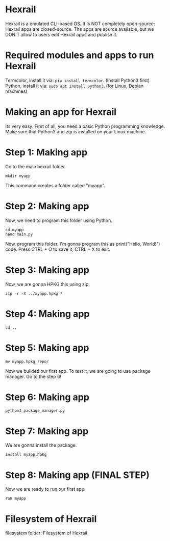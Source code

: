 # Hexrail
Hexrail is a emulated CLI-based OS. It is NOT completely open-source: Hexrail apps are closed-source. The apps are source available, but we DON'T allow to users edit Hexrail apps and publish it.

# Required modules and apps to run Hexrail
Termcolor, install it via: ```pip install termcolor```. (Install Python3 first)
Python, install it via: ```sudo apt install python3```. (for Linux, Debian machines)

# Making an app for Hexrail
Its very easy. First of all, you need a basic Python programming knowledge.
Make sure that Python3 and zip is installed on your Linux machine.

# Step 1: Making app

Go to the main hexrail folder.

```
mkdir myapp
```

This command creates a folder called "myapp".

# Step 2: Making app

Now, we need to program this folder using Python.

```
cd myapp
nano main.py
```
Now, program this folder. I'm gonna program this as print("Hello, World!") code. Press CTRL + O to save it, CTRL + X to exit.

# Step 3: Making app

Now, we are gonna HPKG this using zip.

```
zip -r -X ../myapp.hpkg *
```

# Step 4: Making app

```
cd ..
```

# Step 5: Making app

```
mv myapp.hpkg repo/
```

Now we builded our first app. To test it, we are going to use package manager. Go to the step 6!

# Step 6: Making app

```
python3 package_manager.py
```

# Step 7: Making app

We are gonna install the package.

```
install myapp.hpkg
```

# Step 8: Making app (FINAL STEP)

Now we are ready to run our first app.

```
run myapp
```

# Filesystem of Hexrail

filesystem folder: Filesystem of Hexrail
